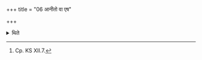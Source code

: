 +++
title = "06 आनीतो वा एष"

+++

<details><summary>थिते</summary>

6. “One who has established fires is brought to the gods indeed. The gods eat his food when he eats of the new crop without having performed the Āgrayaṇa (offering); he would eat the portion allotted to the gods, he would come to be ruined".[^1]  


[^1]: Cp. KS XII.7.
</details>
